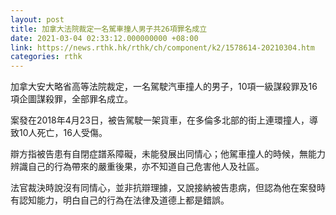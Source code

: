 ```yaml
---
layout: post
title: 加拿大法院裁定一名駕車撞人男子共26項罪名成立
date: 2021-03-04 02:33:12.000000000 +08:00
link: https://news.rthk.hk/rthk/ch/component/k2/1578614-20210304.htm
categories: rthk
---
```


加拿大安大略省高等法院裁定，一名駕駛汽車撞人的男子，10項一級謀殺罪及16項企圖謀殺罪，全部罪名成立。

案發在2018年4月23日，被告駕駛一架貨車，在多倫多北部的街上連環撞人，導致10人死亡，16人受傷。

辯方指被告患有自閉症譜系障礙，未能發展出同情心；他駕車撞人的時候，無能力辨識自己的行為帶來的嚴重後果，亦不知道自己危害他人及社區。

法官裁決時說沒有同情心，並非抗辯理據，又說接納被告患病，但認為他在案發時有認知能力，明白自己的行為在法律及道德上都是錯誤。
